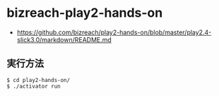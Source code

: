 # bizreach-play2-hands-on

* https://github.com/bizreach/play2-hands-on/blob/master/play2.4-slick3.0/markdown/README.md

## 実行方法

```
$ cd play2-hands-on/
$ ./activator run
```
